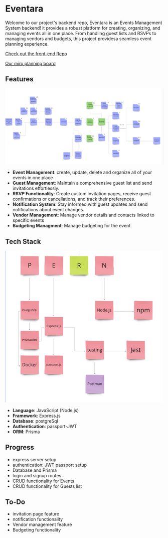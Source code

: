 # Eventara

Welcome to our project's backend repo, Eventara is an Events Management System backend! it provides a robust platform for creating, organizing, and managing events all in one place. From handling guest lists and RSVPs to managing vendors and budgets, this project providesa seamless event planning experience.

[Check out the front-end Repo](https://github.com/amjadkouayed/event-ms-frontend)  

[Our miro planning board](https://miro.com/welcomeonboard/R2VQbkNsNHdVOFBTY2J6ZTBBVnVicmg3S2MxOWJNdWtxV2V0bUN3dFZ3bCtVc3V3ZjltdVVMQ2c5MWNuRTZZeTdZNzI2QWpkbXljRDJveWpCRGloUFNpbU9WaEpXc0ZJbDVrUkhSaTRZcFVUeVR3czFFdkpnWStITjNZTzVJVmUhZQ==?share_link_id=803532159551)

## Features

![features picture](./assests/features.png)

- **Event Management**: create, update, delete and organize all of your events in one place
- **Guest Management**: Maintain a comprehensive guest list and send invitations effortlessly.
- **RSVP Functionality**: Create custom invitation pages, receive guest confirmations or cancellations, and track their preferences.
- **Notification System**: Stay informed with guest updates and send notifications about event changes.
- **Vendor Management**: Manage vendor details and contacts linked to specific events
- **Budgeting Managment**: Manage budgeting for the event

## Tech Stack

![techstack picture](./assests/techstack.png)

- **Language**: JavaScript (Node.js)
- **Framework**: Express.js
- **Database**: postgreSql
- **Authentication**: passport-JWT
- **ORM**: Prisma

## Progress

- express server setup
- authentication: JWT passport setup
- Database and Prisma
- login and signup routes
- CRUD functionality for Events
- CRUD functionality for Guests list

## To-Do

- invitation page feature
- notification functionality
- Vendor management feature
- Budgeting functionality
